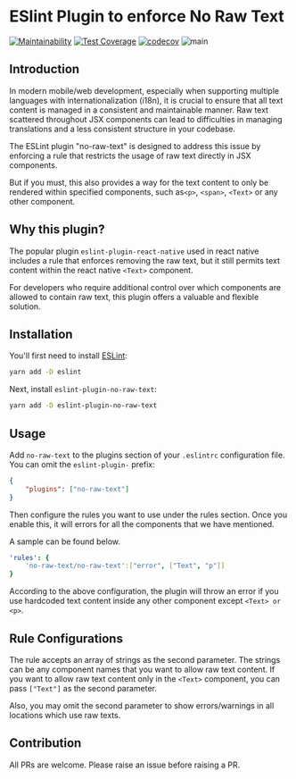 # ESlint Plugin to enforce No Raw Text

[![Maintainability](https://api.codeclimate.com/v1/badges/4307f36f52877ccb301c/maintainability)](https://codeclimate.com/github/samitha9125/eslint-plugin-no-raw-text/maintainability) [![Test Coverage](https://api.codeclimate.com/v1/badges/4307f36f52877ccb301c/test_coverage)](https://codeclimate.com/github/samitha9125/eslint-plugin-no-raw-text/test_coverage) [![codecov](https://codecov.io/gh/samitha9125/eslint-plugin-no-raw-text/branch/main/graph/badge.svg?token=USMU2NB7C4)](https://codecov.io/gh/samitha9125/eslint-plugin-no-raw-text) ![main](https://github.com/samitha9125/eslint-plugin-no-raw-text/actions/workflows/main.yml/badge.svg)

## Introduction

In modern mobile/web development, especially when supporting multiple languages with internationalization (i18n), it is crucial to ensure that all text content is managed in a consistent and maintainable manner. Raw text scattered throughout JSX components can lead to difficulties in managing translations and a less consistent structure in your codebase.

The ESLint plugin "no-raw-text" is designed to address this issue by enforcing a rule that restricts the usage of raw text directly in JSX components. 

But if you must, this also provides a way for the text content to only be rendered within specified components, such as`<p>`, `<span>`, `<Text>` or any other component.
## Why this plugin?

The popular plugin `eslint-plugin-react-native` used in react native includes a rule that enforces removing the raw text, but it still permits text content within the react native `<Text>` component.

For developers who require additional control over which components are allowed to contain raw text, this plugin offers a valuable and flexible solution.


## Installation

You'll first need to install [ESLint](https://eslint.org/):

```sh
yarn add -D eslint
```

Next, install `eslint-plugin-no-raw-text`:

```sh
yarn add -D eslint-plugin-no-raw-text
```

## Usage

Add `no-raw-text` to the plugins section of your `.eslintrc` configuration file. You can omit the `eslint-plugin-` prefix:

```json
{
    "plugins": ["no-raw-text"]
}
```

Then configure the rules you want to use under the rules section. Once you enable this, it will errors for all the components that we have mentioned.

A sample can be found below.

```yaml
'rules': {
    'no-raw-text/no-raw-text':["error", ["Text", "p"]]
}
```

According to the above configuration, the plugin will throw an error if you use hardcoded text content inside any other component except `<Text> or <p>`.

## Rule Configurations

The rule accepts an array of strings as the second parameter. The strings can be any component names that you want to allow raw text content. If you want to allow raw text content only in the `<Text>` component, you can pass `["Text"]` as the second parameter.

Also, you may omit the second parameter to show errors/warnings in all locations which use raw texts.

## Contribution

All PRs are welcome. Please raise an issue before raising a PR.